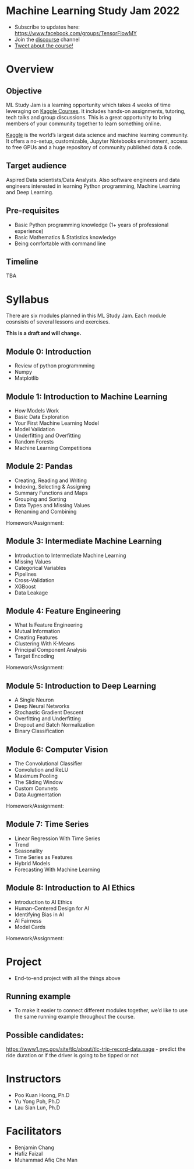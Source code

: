 # Machine Learning Study Jam 2022

- Subscribe to updates here: https://www.facebook.com/groups/TensorFlowMY    
- Join the [discourse](https://discord.gg/zuxDUVfgXB) channel  
- [Tweet about the course!](https://ctt.ac/ranbc)  

# Overview
## Objective
ML Study Jam is a learning opportunity which takes 4 weeks of time leveraging on [Kaggle Courses](https://www.kaggle.com/learn). It includes hands-on assignments, tutoring, tech talks and group discussions. This is a great opportunity to bring members of your community together to learn something online.  

[Kaggle](www.kaggle.com) is the world’s largest data science and machine learning community. It offers a no-setup, customizable, Jupyter Notebooks environment, access to free GPUs and a huge repository of community published data & code.  

## Target audience
Aspired Data scientists/Data Analysts. Also software engineers and data engineers interested in learning Python programming, Machine Learning and Deep Learning.

## Pre-requisites
- Basic Python programming knowledge (1+ years of professional experience)
- Basic Mathematics & Statistics knowledge
- Being comfortable with command line

## Timeline
TBA

# Syllabus
There are six modules planned in this ML Study Jam. Each module cosnsists of several lessons and exercises.

**This is a draft and will change.**

## Module 0: Introduction
- Review of python programmming
- Numpy
- Matplotlib

## Module 1: Introduction to Machine Learning
- How Models Work
- Basic Data Exploration
- Your First Machine Learning Model
- Model Validation
- Underfitting and Overfitting
- Random Forests
- Machine Learning Competitions

## Module 2: Pandas
- Creating, Reading and Writing
- Indexing, Selecting & Assigning
- Summary Functions and Maps
- Grouping and Sorting
- Data Types and Missing Values
- Renaming and Combining

Homework/Assignment:

## Module 3: Intermediate Machine Learning
- Introduction to Intermediate Machine Learning
- Missing Values
- Categorical Variables
- Pipelines
- Cross-Validation
- XGBoost
- Data Leakage

## Module 4: Feature Engineering
- What Is Feature Engineering
- Mutual Information
- Creating Features
- Clustering With K-Means
- Principal Component Analysis
- Target Encoding

Homework/Assignment:

## Module 5: Introduction to Deep Learning
- A Single Neuron
- Deep Neural Networks
- Stochastic Gradient Descent
- Overfitting and Underfitting
- Dropout and Batch Normalization
- Binary Classification

## Module 6: Computer Vision
- The Convolutional Classifier
- Convolution and ReLU
- Maximum Pooling
- The Sliding Window
- Custom Convnets
- Data Augmentation

Homework/Assignment:

## Module 7: Time Series
- Linear Regression With Time Series
- Trend
- Seasonality
- Time Series as Features
- Hybrid Models
- Forecasting With Machine Learning

## Module 8: Introduction to AI Ethics
- Introduction to AI Ethics
- Human-Centered Design for AI
- Identifying Bias in AI
- AI Fairness
- Model Cards

Homework/Assignment:

# Project
- End-to-end project with all the things above

## Running example
- To make it easier to connect different modules together, we’d like to use the same running example throughout the course.

## Possible candidates:

https://www1.nyc.gov/site/tlc/about/tlc-trip-record-data.page - predict the ride duration or if the driver is going to be tipped or not

# Instructors
- Poo Kuan Hoong, Ph.D
- Yu Yong Poh, Ph.D
- Lau Sian Lun, Ph.D

# Facilitators
- Benjamin Chang
- Hafiz Faizal
- Muhammad Afiq Che Man  

